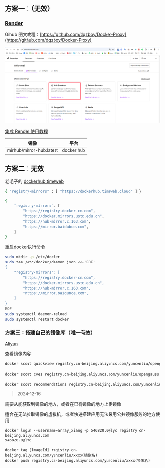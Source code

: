 

## 方案一：（无效）

### [Render](https://dashboard.render.com/)

Gihub 图文教程：[https://github.com/dqzboy/Docker-Proxy](https://github.com/dqzboy/Docker-Proxy)

![image-20240907174605679](images/Docker镜像搭建/image-20240907174605679.png)

[集成 Render 使用教程](https://github.com/dqzboy/Docker-Proxy/tree/main/Render#-%E9%83%A8%E7%BD%B2)

| 镜像                     | 平台       |
| ------------------------ | ---------- |
| mirhub/mirror-hub:latest | docker hub |



## 方案二：无效



老毛子的 [dockerhub.timeweb](https://dockerhub.timeweb.cloud/)

```sh
{ "registry-mirrors" : [ "https://dockerhub.timeweb.cloud" ] }
```



```sh
{
    "registry-mirrors": [
        "https://registry.docker-cn.com",
        "https://docker.mirrors.ustc.edu.cn",
        "https://hub-mirror.c.163.com",
        "https://mirror.baidubce.com",
    ]
}
```





重启docker执行命令

```sh
sudo mkdir -p /etc/docker
sudo tee /etc/docker/daemon.json <<-'EOF'
{
    "registry-mirrors": [
        "https://registry.docker-cn.com",
        "https://docker.mirrors.ustc.edu.cn",
        "https://hub-mirror.c.163.com",
        "https://mirror.baidubce.com",
    ]
}
EOF
sudo systemctl daemon-reload
sudo systemctl restart docker
```





### 方案三：搭建自己的镜像库（唯一有效）



[Aliyun](https://cr.console.aliyun.com/repository/cn-beijing/yuncenliu/opengauss/details)

查看镜像内容

```sh
docker scout quickview registry.cn-beijing.aliyuncs.com/yuncenliu/opengauss

docker scout cves registry.cn-beijing.aliyuncs.com/yuncenliu/opengauss

docker scout recommendations registry.cn-beijing.aliyuncs.com/yuncenliu/opengauss
```





> 2024-12-16

需要从能获取到镜像的地方，或者在已有镜像的地方上传镜像

适合在无法拉取镜像的虚拟机，或者快速搭建应用无法采用公共镜像服务的地方使用



```
docker login --username=array_xiang -p 546820.0@lyc registry.cn-beijing.aliyuncs.com
546820.0@lyc

docker tag [ImageId] registry.cn-beijing.aliyuncs.com/yuncenliu/xxxx(镜像名)
docker push registry.cn-beijing.aliyuncs.com/yuncenliu/xxxx(镜像名)
```